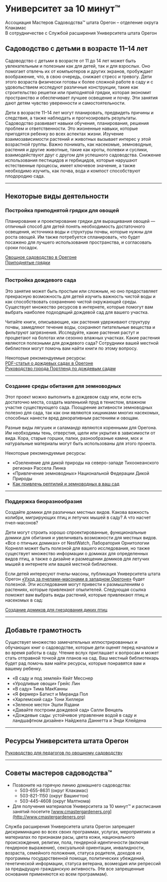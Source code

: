 # Университет за 10 минут™  
Ассоциация Мастеров Садоводства™ штата Орегон – отделение округа Клакамас  
В сотрудничестве с Службой расширения Университета штата Орегон  

## Садоводство с детьми в возрасте 11–14 лет  

Садоводство с детьми в возрасте от 11 до 14 лет может быть увлекательным и полезным как для детей, так и для взрослых. Оно помогает отвлечь их от компьютеров и других экранов, пробуждает воображение, что, в свою очередь, снижает стресс и тревогу. Дети этого возраста физически готовы к более сложной работе в саду и с удовольствием исследуют различные конструкции, такие как строительство решетки или приподнятой грядки, которая экономит пространство и обеспечивает лучшее освещение и почву. Эти занятия дают детям чувство уверенности и самостоятельности.  

Дети в возрасте 11–14 лет могут планировать, предвидеть причины и следствия, а также наблюдать и прогнозировать результаты. Садоводство развивает навыки обучения, планирования, решения проблем и ответственности. Это жизненные навыки, которые пригодятся ребенку во всех аспектах жизни. Изучение взаимозависимости растений и животных вызывает интерес у этой возрастной группы. Важно понимать, как насекомые, земноводные, растения и другие животные, такие как кроты, полевки и суслики, взаимодействуют друг с другом для успешного садоводства. Снижение использования пестицидов и гербицидов, которые нарушают естественные процессы, имеет ключевое значение, а также необходимо изучить, как почва, вода и компост способствуют плодородию сада.  

---

## Некоторые виды деятельности  

### Постройка приподнятой грядки для овощей  

Планирование и проектирование грядки для выращивания овощей — отличный способ для детей понять необходимость достаточного освещения, источника воды и структуры почвы, которые нужны для роста овощей. Им также потребуется спланировать, что будет посажено для лучшего использования пространства, и согласовать сроки посадок.  

[Овощное садоводство в Орегоне](https://catalog.extension.oregonstate.edu/sites/catalog/files/project/pdf/ec871.pdf)  
[Приподнятые грядки](https://catalog.extension.oregonstate.edu/fs270)  

---

### Постройка дождевого сада  

Это занятие может быть простым или сложным, но оно предоставляет прекрасную возможность для детей изучить важность чистой воды и как способствовать сохранению чистой окружающей среды. Существует множество ресурсов в интернете, которые помогут вам выбрать наиболее подходящий дождевой сад для вашего участка.  

Читайте книги, описывающие, как растения удерживают структуру почвы, замедляют течение воды, сохраняют питательные вещества и фильтруют загрязнения. Исследуйте, какие растения растут и процветают на болотах или сезонно влажных участках. Какие растения являются полезными для дождевого сада? Сотрудники вашей местной библиотеки могут помочь вам найти книги по этому вопросу.  

Некоторые рекомендуемые ресурсы:  
[PDF-статья о дождевых садах в Орегоне](https://seagrant.oregonstate.edu/sgpubs/oregon-rain-garden-guide)  
[Руководство города Портленд по дождевым садам](https://www.portlandoregon.gov/bes/article/188636)  

---

### Создание среды обитания для земноводных  

Этот проект можно выполнить в дождевом саду или, если есть достаточно места, создать маленький пруд в тенистом, влажном участке существующего сада. Поощрение активности земноводных полезно для сада, так как они являются хищниками многих насекомых, способных нанести вред декоративным растениям и овощам.  

Разные виды лягушек и саламандр являются коренными для Орегона. Им необходимы тень, отверстия, щели или укрытия в зависимости от вида. Кора, старые горшки, палки, разнообразные камни, мох и натуральные материалы могут быть использованы для этого проекта.  

Некоторые рекомендуемые ресурсы:  
- «Озеленение для дикой природы на северо-западе Тихоокеанского региона» Рассела Линка  
- «Привлечение земноводных» Национальной Федерации Дикой Природы  
- [Как привлечь рептилий и земноводных в ваш сад](https://www.google.com/search?q=why+are+amphibians+beneficial+to+the+garden+in+oregon%3Aedu)  

---

### Поддержка биоразнообразия  

Создайте домики для различных местных видов. Какова важность колибри, мигрирующих птиц и летучих мышей в саду? А что насчет пчел-масонов?  

Дети могут строить хорошо спроектированные, функциональные домики для обитания и увеличивать возможности для местных видов. «Все о птичьих домиках» от NestWatch, Лаборатория Орнитологии Корнелл может быть полезной для вашего исследования, но также существует множество информации о домиках для определенных видов птиц, а также о дизайне и размещении домиков для летучих мышей в интернете или вашей местной библиотеке.  

Если детей интересуют пчелы-масоны, публикация Университета штата Орегон [«Уход за пчелами-масонами в западном Орегоне»](https://catalog.extension.oregonstate.edu/em9130) будет полезной. Эти исследования могут привести к размышлениям о растениях, которые привлекают опылителей. Следующая ссылка поможет вам выбрать виды растений, которые привлекают птиц и насекомых в сад:  

[Создание домиков для гнездования диких птиц](https://catalog.extension.oregonstate.edu/ec1556)  

---

## Добавьте грамотность  

Существует множество замечательных иллюстрированных и обучающих книг о садоводстве, которые дети оценят перед началом и во время работы в саду. Чтение вслух приглашает к вопросам и может стать отправной точкой для планов на сад. Ваш местный библиотекарь будет рад помочь вам найти ресурсы, которые понравятся вам и вашему ребенку.  

- «В саду и под землей» Кейт Месснер  
- «Уродливые овощи» Грейс Лин  
- «В саду» Тима МакКанны  
- «Я фермер» Батист и Миранда Пол  
- «Харлемский сад» Тони Хиллери  
- «Зеленое место» Эшли Яздани  
- «Давайте построим дождевой сад» Салли Венцель  
- «Дождевые сады: устойчивое управление водой в саду и ландшафтном дизайне» Найджела Даннетта и Энди Клейдена  

---

## Ресурсы Университета штата Орегон  

[Руководство для педагогов по овощному садоводству](https://catalog.extension.oregonstate.edu/em9032)  

---

## Советы мастеров садоводства™  

- Позвоните на горячую линию домашнего садоводства:  
  - 503-655-8631 (округ Клакамас)  
  - 503-821-1150 (округ Вашингтон)  
  - 503-445-4608 (округ Малтнома)  
- Для получения материалов Университета за 10 минут™ и расписания занятий посетите [www.cmastergardeners.org](http://www.cmastergardeners.org)  

Служба расширения Университета штата Орегон запрещает дискриминацию во всех своих программах, услугах, мероприятиях и материалах по признакам расы, цвета кожи, национального происхождения, религии, пола, гендерной идентичности (включая гендерное выражение), сексуальной ориентации, инвалидности, возраста, семейного положения, статуса родителя, доходов из программы государственной помощи, политических убеждений, генетической информации, статуса ветерана, возмездия или репрессий за предыдущую гражданскую активность. (Не все запрещенные основания применяются ко всем программам).